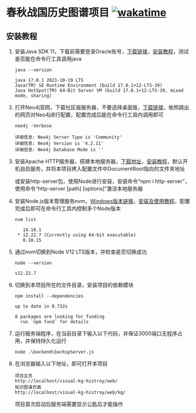 # 春秋战国历史图谱项目 [![wakatime](https://wakatime.com/badge/user/b5b6ac2c-550f-4e67-902a-a3d1fc690e9c/project/3904750b-5f53-4459-9925-cfbefab615cd.svg)](https://wakatime.com/badge/user/b5b6ac2c-550f-4e67-902a-a3d1fc690e9c/project/3904750b-5f53-4459-9925-cfbefab615cd)

## 安装教程

1. 安装Java SDK 11，下载前需要登录Oracle账号，[下载链接](https://www.oracle.com/java/technologies/javase/jdk11-archive-downloads.html#license-lightbox)，[安装教程](https://www.runoob.com/java/java-environment-setup.html)，测试是否能在命令行工具调用java

   ```
   java --version
   
   java 17.0.1 2021-10-19 LTS
   Java(TM) SE Runtime Environment (build 17.0.1+12-LTS-39)
   Java HotSpot(TM) 64-Bit Server VM (build 17.0.1+12-LTS-39, mixed mode, sharing)
   ```

2. 打开Neo4j官网，下载社区版服务器，不要选择桌面版，[下载链接](https://neo4j.com/download-center/#community)，依照跳出的网页对Neo4j进行配置，配置完成后能在命令行工具内调用即可

   ```
   neo4j -Verbose
   
   详细信息: Neo4j Server Type is 'Community'
   详细信息: Neo4j Version is '4.2.11'
   详细信息: Neo4j Database Mode is ''
   ```

3. 安装Apache HTTP服务器，搭建本地服务器，[下载地址](https://www.apachehaus.com/cgi-bin/download.plx)，[安装教程](https://www.php.cn/apache/427457.html)，默认开机自启服务，并将本项目拷入配置文件中DocumentRoot指向的文件夹地址

   或安装http-server包，使用Node进行安装，安装命令“npm i http-server”，使用命令“http-server [path] [options]”激活本地服务器

4. 安装Node.js版本管理服务nvm，[Windows版本链接](https://github.com/coreybutler/nvm-windows)，[安装及使用教程](https://www.runoob.com/w3cnote/nvm-manager-node-versions.html)，配置完成后即可在命令行工具内控制多个Node版本

   ```
   nvm list
   
      14.18.1
    * 12.22.7 (Currently using 64-bit executable)
      0.10.15
   ```

5. 通过nvm切换到Node V12 LTS版本，并检查是否切换成功

   ```
   node --version
   
   v12.22.7
   ```

6. 切换到本项目所在的文件目录，安装项目的依赖模块

   ```
   npm install --dependencies
   
   up to date in 0.732s
   
   8 packages are looking for funding
     run `npm fund` for details
   ```

7. 运行服务端程序，在当前目录下输入以下代码，并保证3000端口无程序占用，并保持持久化运行

   ```
   node .\backend\backupServer.js
   ```

8. 在浏览器输入以下地址，即可打开本项目

   ```
   项目主页
   http://localhost/visual-kg-histroy/web/
   知识图谱页面
   http://localhost/visual-kg-histroy/web/kg/
   ```
   项目首次启动后服务端需要显示公匙后才能操作
